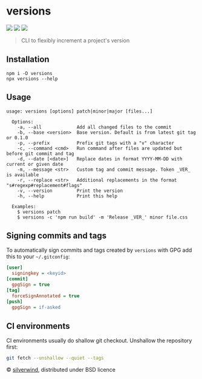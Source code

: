 # versions
[![](https://img.shields.io/npm/v/versions.svg?style=flat)](https://www.npmjs.org/package/versions) [![](https://img.shields.io/npm/dm/versions.svg)](https://www.npmjs.org/package/versions) [![](https://packagephobia.com/badge?p=versions)](https://packagephobia.com/result?p=versions)

> CLI to flexibly increment a project's version

## Installation
```
npm i -D versions
npx versions --help
```

## Usage
```
usage: versions [options] patch|minor|major [files...]

  Options:
    -a, --all             Add all changed files to the commit
    -b, --base <version>  Base version. Default is from latest git tag or 0.1.0
    -p, --prefix          Prefix git tags with a "v" character
    -c, --command <cmd>   Run command after files are updated but before git commit and tag
    -d, --date [<date>]   Replace dates in format YYYY-MM-DD with current or given date
    -m, --message <str>   Custom tag and commit message. Token _VER_ is available
    -r, --replace <str>   Additional replacements in the format "s#regexp#replacement#flags"
    -v, --version         Print the version
    -h, --help            Print this help

  Examples:
    $ versions patch
    $ versions -c 'npm run build' -m 'Release _VER_' minor file.css
```

## Signing commits and tags

To automatically sign commits and tags created by `versions` with GPG add this to your `~/.gitconfig`:

```ini
[user]
  signingkey = <keyid>
[commit]
  gpgSign = true
[tag]
  forceSignAnnotated = true
[push]
  gpgSign = if-asked
```

## CI environments

CI environments usually do shallow git checkout. Unshallow the repository first:

```bash
git fetch --unshallow --quiet --tags
```

© [silverwind](https://github.com/silverwind), distributed under BSD licence
